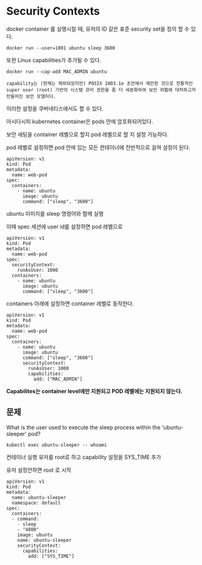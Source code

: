 # Security Contexts
docker container 를 실행시킬 때, 유저의 ID 같은 표준 security set을 정의 할 수 있다.
```
docker run --user=1001 ubuntu sleep 3600
```
또한 Linux capabilities가 추가될 수 있다.
```
docker run --cap-add MAC_ADMIN ubuntu
```
`capability는 (현재는 제외되었지만) POSIX 1003.1e 초안에서 제안한 것으로
 전통적인 super user (root) 기반의 시스템 관리 권한을 좀 더 세분화하여
 보안 위협에 대처하고자 만들어진 보안 모델이다.`

이러한 설정을 쿠버네티스에서도 할 수 있다.

아시다시피 kubernetes container은 pods 안에 암호화되어있다.

보안 세팅을 container 레벨으로 할지 pod 레벨으로 할 지 설정 가능하다.

pod 레벨로 설정하면 pod 안에 있는 모든 컨테이너에 전반적으로 걸쳐 설정이 된다.

```
apiVersion: v1
kind: Pod
metadata:
  name: web-pod
spec:
  containers:
    - name: ubuntu
      image: ubuntu
      command: ["sleep", "3600"]
```
ubuntu 이미지를 sleep 명령어와 함께 실행

이때 spec 세션에 user id를 설정하면 pod 레벨으로
```
apiVersion: v1
kind: Pod
metadata:
  name: web-pod
spec:
  securityContext:
    runAsUser: 1000
  containers:
    - name: ubuntu
      image: ubuntu
      command: ["sleep", "3600"]
```

containers 아래에 설정하면 container 레벨로 동작한다.
```
apiVersion: v1
kind: Pod
metadata:
  name: web-pod
spec:
  containers:
    - name: ubuntu
      image: ubuntu
      command: ["sleep", "3600"]
      securityContext:
        runAsUser: 1000
        capabilities:
          add: ["MAC_ADMIN"]
```

**Capabilites는 container level에만 지원되고 POD 레벨에는 지원되지 않는다.**

## 문제
What is the user used to execute the sleep process within the 'ubuntu-sleeper' pod?

```
kubectl exec ubuntu-sleeper -- whoami
```

컨테이너 실행 유저를 root로 하고 capability 설정을 SYS_TIME 추가

 유저 설정안하면 root 로 시작
```
apiVersion: v1
kind: Pod
metadata:
  name: ubuntu-sleeper
  namespace: default
spec:
  containers:
  - command:
    - sleep
    - "4800"
    image: ubuntu
    name: ubuntu-sleeper
    securityContext:
      capabilities:
        add: ["SYS_TIME"]
```

